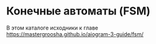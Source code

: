 # Конечные автоматы (FSM)

В этом каталоге исходники к главе https://mastergroosha.github.io/aiogram-3-guide/fsm/
